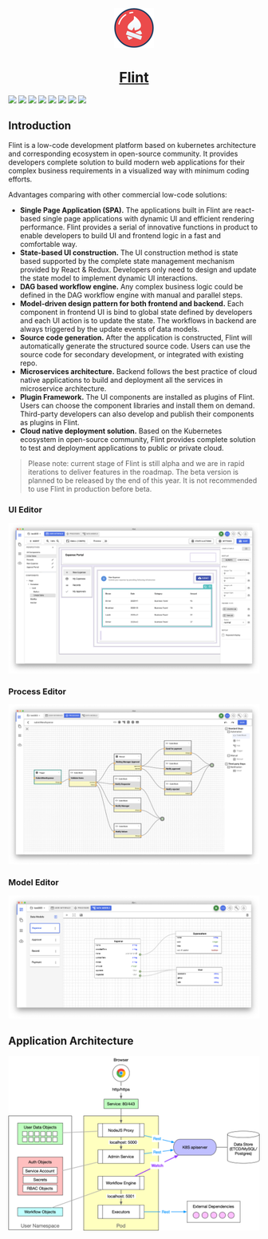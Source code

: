 <p align="center">
  <img src="resources/img/logo-sm.png" style="max-width: 80px;"/><br/>
  <h1 align="center"><a href="https://flintdev.github.io/docs">Flint</a></h1>
</p>

[![](https://img.shields.io/badge/download-Mac-brightgreen)](https://github.com/flintdev/flint/releases/latest)
![](https://img.shields.io/badge/stage-alpha-red)
![](https://img.shields.io/github/v/release/flintdev/flint)
![](https://img.shields.io/github/release-date/flintdev/flint)
![](https://img.shields.io/david/flintdev/flint)
![](https://img.shields.io/badge/platform-MacOS-orange)
![](https://img.shields.io/github/license/flintdev/flint)
![](https://img.shields.io/github/package-json/dependency-version/flintdev/flint/dev/electron)

## Introduction

Flint is a low-code development platform based on kubernetes architecture and corresponding ecosystem in open-source community. 
It provides developers complete solution to build modern web applications for their complex business requirements in a visualized way with minimum coding efforts.

Advantages comparing with other commercial low-code solutions:

* **Single Page Application (SPA).** The applications built in Flint are react-based single page applications with dynamic UI and efficient rendering performance. 
Flint provides a serial of innovative functions in product to enable developers to build UI and frontend logic in a fast and comfortable way.
* **State-based UI construction.** The UI construction method is state based supported by the complete state management mechanism provided by React & Redux. 
Developers only need to design and update the state model to implement dynamic UI interactions.
* **DAG based workflow engine.** Any complex business logic could be defined in the DAG workflow engine with manual and parallel steps.
* **Model-driven design pattern for both frontend and backend.** Each component in frontend UI is bind to global state defined by developers and each UI action is to update the state. 
The workflows in backend are always triggered by the update events of data models.
* **Source code generation.** After the application is constructed, Flint will automatically generate the structured source code. Users can use the source code for secondary development, or 
integrated with existing repo.
* **Microservices architecture.** Backend follows the best practice of cloud native applications to build and deployment all the services in microservice architecture.
* **Plugin Framework.** The UI components are installed as plugins of Flint. Users can choose the component libraries and install them on demand. Third-party developers can also develop and publish their components as plugins in Flint.
* **Cloud native deployment solution.** Based on the Kubernetes ecosystem in open-source community, Flint provides complete solution to test and deployment applications to public or private cloud. 

> Please note: current stage of Flint is still alpha and we are in rapid iterations to deliver features in the roadmap. The beta version is planned to be released by the end of this year. It is not recommended to use Flint in production before beta.

### UI Editor

![](resources/img/sc-ui-editor.png)

### Process Editor

![](resources/img/sc-process-editor.png)

### Model Editor

![](resources/img/sc-model-editor.png)

## Application Architecture

![](resources/docs/app-arch.png)